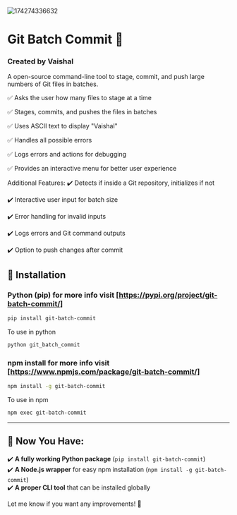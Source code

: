
![174274336632](https://github.com/user-attachments/assets/45ff3f75-93f6-406c-af81-d95b9b3e2bef)


# Git Batch Commit 🚀
### Created by Vaishal

A open-source command-line tool to stage, commit, and push large numbers of Git files in batches.

✅ Asks the user how many files to stage at a time

✅ Stages, commits, and pushes the files in batches

✅ Uses ASCII text to display "Vaishal"

✅ Handles all possible errors

✅ Logs errors and actions for debugging

✅ Provides an interactive menu for better user experience


Additional Features:
✔️ Detects if inside a Git repository, initializes if not

✔️ Interactive user input for batch size

✔️ Error handling for invalid inputs

✔️ Logs errors and Git command outputs

✔️ Option to push changes after commit



## 📌 Installation
### Python (pip) for more info visit [https://pypi.org/project/git-batch-commit/]
```sh
pip install git-batch-commit
```
To use in python
```sh
python git_batch_commit
```
### npm install for more info visit [https://www.npmjs.com/package/git-batch-commit/]
```sh
npm install -g git-batch-commit
```
To use in npm
```sh
npm exec git-batch-commit
```
---

## **🎉 Now You Have:**  
✔️ **A fully working Python package** (`pip install git-batch-commit`)  
✔️ **A Node.js wrapper** for easy npm installation (`npm install -g git-batch-commit`)  
✔️ **A proper CLI tool** that can be installed globally  

Let me know if you want any improvements! 🚀

